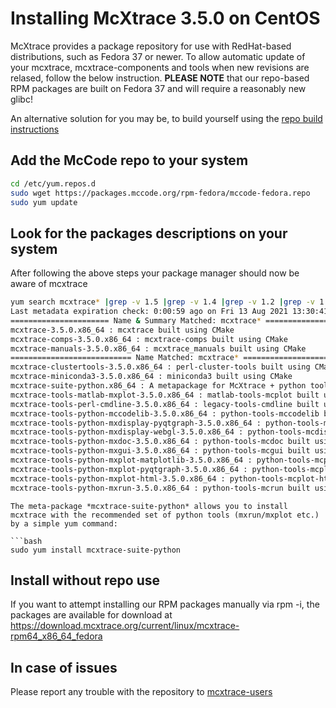 # Installing McXtrace 3.5.0 on CentOS

McXtrace provides a package repository for use with RedHat-based
distributions, such as Fedora 37 or newer. To allow automatic update
of your mcxtrace, mcxtrace-components and tools when new revisions are
relased, follow the below instruction. **PLEASE NOTE** that our
repo-based RPM packages are built on Fedora 37 and will require a
reasonably new glibc!

An alternative solution for you may be, to build yourself using the [repo build instructions](https://github.com/McXtraceMcXtrace/McCode/wiki/Building-McStas-McXtrace)


## Add the McCode repo to your system
```bash
cd /etc/yum.repos.d
sudo wget https://packages.mccode.org/rpm-fedora/mccode-fedora.repo
sudo yum update
```

## Look for the packages descriptions on your system
After following the above steps your package manager should now be aware of mcxtrace
```bash
yum search mcxtrace* |grep -v 1.5 |grep -v 1.4 |grep -v 1.2 |grep -v 1.1
Last metadata expiration check: 0:00:59 ago on Fri 13 Aug 2021 13:30:41 UTC.
====================== Name & Summary Matched: mcxtrace* =======================
mcxtrace-3.5.0.x86_64 : mcxtrace built using CMake
mcxtrace-comps-3.5.0.x86_64 : mcxtrace-comps built using CMake
mcxtrace-manuals-3.5.0.x86_64 : mcxtrace_manuals built using CMake
=========================== Name Matched: mcxtrace* ============================
mcxtrace-clustertools-3.5.0.x86_64 : perl-cluster-tools built using CMake
mcxtrace-miniconda3-3.5.0.x86_64 : miniconda3 built using CMake
mcxtrace-suite-python.x86_64 : A metapackage for McXtrace + python tools
mcxtrace-tools-matlab-mxplot-3.5.0.x86_64 : matlab-tools-mcplot built using CMake
mcxtrace-tools-perl-cmdline-3.5.0.x86_64 : legacy-tools-cmdline built using CMake
mcxtrace-tools-python-mccodelib-3.5.0.x86_64 : python-tools-mccodelib built using CMake
mcxtrace-tools-python-mxdisplay-pyqtgraph-3.5.0.x86_64 : python-tools-mcdisplay-pyqtgraph built using CMake
mcxtrace-tools-python-mxdisplay-webgl-3.5.0.x86_64 : python-tools-mcdisplay-webgl built using CMake
mcxtrace-tools-python-mxdoc-3.5.0.x86_64 : python-tools-mcdoc built using CMake
mcxtrace-tools-python-mxgui-3.5.0.x86_64 : python-tools-mcgui built using CMake
mcxtrace-tools-python-mxplot-matplotlib-3.5.0.x86_64 : python-tools-mcplot built using CMake
mcxtrace-tools-python-mxplot-pyqtgraph-3.5.0.x86_64 : python-tools-mcplot-pyqtgraph built using CMake
mcxtrace-tools-python-mxplot-html-3.5.0.x86_64 : python-tools-mcplot-html built using CMake
mcxtrace-tools-python-mxrun-3.5.0.x86_64 : python-tools-mcrun built using CMake
```
```
The meta-package *mcxtrace-suite-python* allows you to install
mcxtrace with the recommended set of python tools (mxrun/mxplot etc.)
by a simple yum command:

```bash
sudo yum install mcxtrace-suite-python
```

## Install without repo use
If you want to attempt installing our RPM packages manually via rpm -i, the packages are available for download at https://download.mcxtrace.org/current/linux/mcxtrace-rpm64_x86_64_fedora

## In case of issues
Please report any trouble with the repository to [mcxtrace-users](mailto:mcstas-users@mcxtrace.org)

